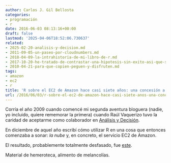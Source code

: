 ```yaml
---
author: Carlos J. Gil Bellosta
categories:
- programación
- r
date: 2016-06-03 08:13:16+00:00
draft: false
lastmod: '2025-04-06T18:52:06.730637'
related:
- 2025-02-20-analisis-y-decision.md
- 2011-09-05-un-paseo-por-cloudnumbers.md
- 2018-04-09-la-intrahistoria-de-mi-libro-de-r.md
- 2017-10-20-he-tratado-de-contrastar-una-hipotesis-sin-exito-asi-que-solo-publico-el-subproducto.md
- 2010-04-21-para-que-copien-peguen-y-disfruten.md
tags:
- amazon
- ec2
- r
title: 'R sobre el EC2 de Amazon hace casi siete años: una concesión a la melancolía'
url: /2016/06/03/r-sobre-el-ec2-de-amazon-hace-casi-siete-anos-una-concesion-a-la-melancolia/
---
```


Corría el año 2009 cuando comencé mi segunda aventura bloguera (nadie, yo incluido, quiere rememorar la primera) cuando Raúl Vaquerizo tuvo la caridad de aceptarme como colaborador en [Análisis y Decisión](http://analisisydecision.es/).

En diciembre de aquel año escribí cómo utilizar R en una cosa que entonces comenzaba a sonar: _la nube_ y, en concreto, el servicio EC2 de Amazon.

El resultado, probablemente totalmente desfasado, fue [este](http://analisisydecision.es/probando-r-sobre-el-ec2-de-amazon/).

Material de hemeroteca, alimento de melancolías.